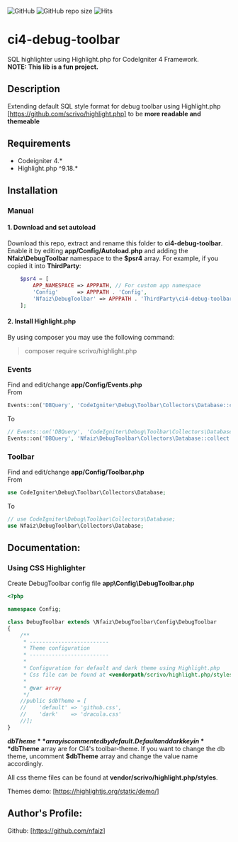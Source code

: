 ![GitHub](https://img.shields.io/github/license/nfaiz/ci4-debug-toolbar)
![GitHub repo size](https://img.shields.io/github/repo-size/nfaiz/ci4-debug-toolbar?label=size)
![Hits](https://hits.seeyoufarm.com/api/count/incr/badge.svg?url=nfaiz/ci4-debug-toolbar)

# ci4-debug-toolbar
SQL highlighter using Highlight.php for CodeIgniter 4 Framework.\
**NOTE: This lib is a fun project.**

## Description
Extending default SQL style format for debug toolbar using Highlight.php [https://github.com/scrivo/highlight.php] to be
**more readable and themeable**


## Requirements
* Codeigniter 4.*
* Highlight.php ^9.18.*


## Installation

### Manual

#### 1. Download and set autoload
Download this repo, extract and rename this folder to **ci4-debug-toolbar**. 
Enable it by editing **app/Config/Autoload.php** and adding the **Nfaiz\DebugToolbar**
namespace to the **$psr4** array. For example, if you copied it into **ThirdParty**:
```php
    $psr4 = [
        APP_NAMESPACE => APPPATH, // For custom app namespace
		'Config'      => APPPATH . 'Config',
        'Nfaiz\DebugToolbar' => APPPATH . 'ThirdParty\ci4-debug-toolbar\src',
    ];
```

#### 2. Install Highlight.php
By using composer you may use the following command:

  > composer require scrivo/highlight.php


### Events
Find and edit/change **app/Config/Events.php**\
From
```php
Events::on('DBQuery', 'CodeIgniter\Debug\Toolbar\Collectors\Database::collect');
```
To
```php
// Events::on('DBQuery', 'CodeIgniter\Debug\Toolbar\Collectors\Database::collect');
Events::on('DBQuery', 'Nfaiz\DebugToolbar\Collectors\Database::collect');
```


### Toolbar
Find and edit/change **app/Config/Toolbar.php**\
From
```php
use CodeIgniter\Debug\Toolbar\Collectors\Database;
```
To
```php
// use CodeIgniter\Debug\Toolbar\Collectors\Database;
use Nfaiz\DebugToolbar\Collectors\Database;
```


## Documentation:

### Using CSS Highlighter

Create DebugToolbar config file **app\Config\DebugToolbar.php** 

```php
<?php

namespace Config;

class DebugToolbar extends \Nfaiz\DebugToolbar\Config\DebugToolbar
{
    /**
     * -------------------------
     * Theme configuration
     * -------------------------
     * 
     * Configuration for default and dark theme using Highlight.php
     * Css file can be found at <vendorpath/scrivo/highlight.php/styles> directory.
     * 
     * @var array
     */
    //public $dbTheme = [
    //    'default' => 'github.css',
    //    'dark'    => 'dracula.css'
    //];
}
```

**$dbTheme** array is commented by default. Default and dark key in **$dbTheme** array are for CI4's toolbar-theme.
If you want to change the db theme, uncomment **$dbTheme** array and change the value name accordingly.  

All css theme files can be found at **vendor/scrivo/highlight.php/styles**.

Themes demo: [https://highlightjs.org/static/demo/]


## Author's Profile:

Github: [https://github.com/nfaiz]
